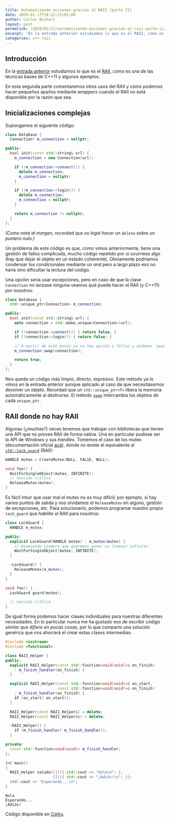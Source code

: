 ```yaml
---
title: Automatizando acciones gracias al RAII (parte II)
date: 2020-01-17T18:22:21+01:00
author: Carlos Buchart
layout: post
permalink: /2020/01/17/automatizando-acciones-gracias-al-raii-parte-ii/
excerpt: 'En la entrada anterior estudiamos lo que es el RAII, cómo es una de las técnicas bases de C++11 y algunos ejemplos. En esta segunda parte comentaremos otros usos del RAII y cómo podemos hacer pequeños apaños mediante wrappers cuando el RAII no está disponible por la razón que sea.'
categories: c++ raii
---
```

## Introducción

En la [entrada anterior]({{url}}/2020/01/13/automatizando-acciones-gracias-al-raii-parte-i/) estudiamos lo que es el [RAII](https://es.wikipedia.org/wiki/RAII), cómo es una de las técnicas bases de C++11 y algunos ejemplos.

En esta segunda parte comentaremos otros usos del RAII y cómo podemos hacer pequeños apaños mediante _wrappers_ cuando el RAII no está disponible por la razón que sea.

## Inicializaciones complejas

Supongamos el siguiente código:

```cpp
class Database {
  Connection* m_connection = nullptr;

public:
  bool init(const std::string& url) {
    m_connection = new Connection(url);

    if (!m_connection->connect()) {
      delete m_connection;
      m_connection = nullptr;
    }

    if (!m_connection->login()) {
      delete m_connection;
      m_connection = nullptr;
    }

    return m_connection != nullptr;
  }
};
```

_(Como nota al margen, recordad que es legal hacer un `delete` sobre un puntero nulo.)_

Un problema de este código es que, como vimos anteriormente, tiene una gestión de fallos complicada, mucho código repetido por si ocurriese algo (hay que dejar el objeto en un estado coherente). Obviamente podríamos condensar los condicionales mediante un _and_ pero a largo plazo eso no haría sino dificultar la lectura del código.

Una opción sería usar excepciones, pero en caso de que la clase `Connection` no lanzase ninguna veamos qué puede hacer el RAII (y C++11) por nosotros:

```cpp
class Database {
  std::unique_ptr<Connection> m_connection;

public:
  bool init(const std::string& url) {
    auto connection = std::make_unique<Connection>(url);

    if (!connection->connect()) { return false; }
    if (!connection->login()) { return false; }

    // A partir de este punto ya no hay opción a fallos y podemos 'guardar' los cambios
    m_connection.swap(connection);

    return true;
  }
};
```

Nos queda un código más limpio, directo, expresivo. Este método ya lo vimos en la entrada anterior aunque aplicado al caso de que necesitásemos devolver un objeto. Recordad que un `std::unique_ptr<T>` libera la memoria automáticamente al destruirse. El método [`swap`](https://es.cppreference.com/w/cpp/memory/unique_ptr/swap) intercambia los objetos de cada `unique_ptr`.

## RAII donde no hay RAII

Algunas (¿muchas?) veces tenemos que trabajar con bibliotecas que tienen una API que no provee RAII de forma nativa. Una en particular pudiese ser la API de Windows y sus _handles_. Tomemos el caso de los mutex (documentación oficial [acá](https://docs.microsoft.com/en-us/windows/win32/sync/using-mutex-objects)), donde no existe el equivalente al [`std::lock_guard`](https://en.cppreference.com/w/cpp/thread/lock_guard) (RAII):

```cpp
HANDLE mutex = CreateMutex(NULL, FALSE, NULL);

void foo() {
  WaitForSingleObject(mutex, INFINITE);
  // Sección crítica
  ReleaseMutex(mutex);
}
```

Es fácil intuir que usar mal el mutex no es muy difícil; por ejemplo, si hay varios puntos de salida y nos olvidamos el `ReleaseMutex` en alguno, gestión de excepciones, etc. Para solucionarlo, podemos programar nuestro propio `lock_guard` que _habilite_ el RAII para nosotros:

```cpp
class LockGuard {
  HANDLE m_mutex;

public:
  explicit LockGuard(HANDLE mutex) : m_mutex(mutex) {
    // Asumiendo siempre que queremos poner un timeout infinito
    WaitForSingleObject(mutex, INFINITE);
  }

  ~LockGuard() {
    ReleaseMutex(m_mutex);
  }
}

void foo() {
  LockGuard guard(mutex);

  // Sección crítica
}
```

De igual forma podemos hacer clases individuales para nuestras diferentes necesidades. En lo particular nunca me ha gustado eso de escribir _código similar que difiere en pocas cosas_, por lo que comparto una solución genérica que nos ahorrará el crear estas clases intermedias:

```cpp
#include <iostream>
#include <functional>

class RAII_Helper {
public:
  explicit RAII_Helper(const std::function<void(void)>& on_finish)
    : m_finish_handler(on_finish) {
  }

  explicit RAII_Helper(const std::function<void(void)>& on_start,
                       const std::function<void(void)>& on_finish)
    : m_finish_handler(on_finish) {
    if (on_start) on_start();
  }

  RAII_Helper(const RAII_Helper&) = delete;
  RAII_Helper(const RAII_Helper&&) = delete;

  ~RAII_Helper() {
    if (m_finish_handler) m_finish_handler();
  }

private:
  const std::function<void(void)> m_finish_handler;
};

int main()
{
  RAII_Helper saluda([](){ std::cout << "Hola\n"; },
                     [](){ std::cout << "¡Adiós!\n"; });
  std::cout << "Esperando...\n";
}
```

```text
Hola
Esperando...
¡Adiós!
```

Código disponible en [Coliru](https://coliru.stacked-crooked.com/a/c9afc8b64ce9b8d4).
